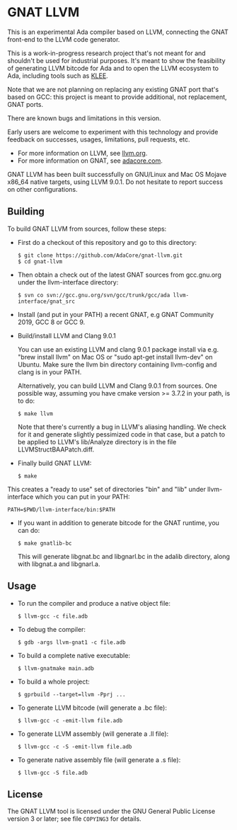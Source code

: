 GNAT LLVM
=========

This is an experimental Ada compiler based on LLVM, connecting the GNAT
front-end to the LLVM code generator.

This is a work-in-progress research project that's not meant for and
shouldn't be used for industrial purposes. It's meant to show the
feasibility of generating LLVM bitcode for Ada and to open the LLVM
ecosystem to Ada, including tools such as [KLEE](https://klee.github.io).

Note that we are not planning on replacing any existing GNAT port that's
based on GCC: this project is meant to provide additional, not replacement,
GNAT ports.

There are known bugs and limitations in this version.

Early users are welcome to experiment with this technology and provide
feedback on successes, usages, limitations, pull requests, etc.

- For more information on LLVM, see [llvm.org](https://llvm.org).
- For more information on GNAT, see [adacore.com](https://www.adacore.com).

GNAT LLVM has been built successfully on GNU/Linux and Mac OS Mojave x86_64
native targets, using LLVM 9.0.1. Do not hesitate to report success
on other configurations.

Building
--------

To build GNAT LLVM from sources, follow these steps:

- First do a checkout of this repository and go to this directory:

      $ git clone https://github.com/AdaCore/gnat-llvm.git
      $ cd gnat-llvm

- Then obtain a check out of the latest GNAT sources from gcc.gnu.org under
  the llvm-interface directory:

      $ svn co svn://gcc.gnu.org/svn/gcc/trunk/gcc/ada llvm-interface/gnat_src

- Install (and put in your PATH) a recent GNAT, e.g GNAT Community 2019,
  GCC 8 or GCC 9.

- Build/install LLVM and Clang 9.0.1

  You can use an existing LLVM and clang 9.0.1 package install via e.g.
  "brew install llvm" on Mac OS or "sudo apt-get install llvm-dev" on
  Ubuntu. Make sure the llvm bin directory containing llvm-config and clang
  is in your PATH.

  Alternatively, you can build LLVM and Clang 9.0.1 from sources.  One
  possible way, assuming you have cmake version >= 3.7.2 in your path, is
  to do:

      $ make llvm

  Note that there's currently a bug in LLVM's aliasing handling.  We check
  for it and generate slightly pessimized code in that case, but a patch
  to be applied to LLVM's lib/Analyze directory is in the file
  LLVMStructBAAPatch.diff.

- Finally build GNAT LLVM:

      $ make

This creates a "ready to use" set of directories "bin" and "lib" under
llvm-interface which you can put in your PATH:

    PATH=$PWD/llvm-interface/bin:$PATH

- If you want in addition to generate bitcode for the GNAT runtime, you can do:

      $ make gnatlib-bc

  This will generate libgnat.bc and libgnarl.bc in the adalib directory, along
  with libgnat.a and libgnarl.a.

Usage
-----

- To run the compiler and produce a native object file:

      $ llvm-gcc -c file.adb

- To debug the compiler:

      $ gdb -args llvm-gnat1 -c file.adb

- To build a complete native executable:

      $ llvm-gnatmake main.adb

- To build a whole project:

      $ gprbuild --target=llvm -Pprj ...

- To generate LLVM bitcode (will generate a .bc file):

      $ llvm-gcc -c -emit-llvm file.adb

- To generate LLVM assembly (will generate a .ll file):

      $ llvm-gcc -c -S -emit-llvm file.adb

- To generate native assembly file (will generate a .s file):

      $ llvm-gcc -S file.adb

License
-------

The GNAT LLVM tool is licensed under the GNU General Public License version 3
or later; see file `COPYING3` for details.
